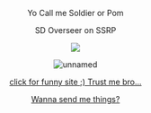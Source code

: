 <div align="center">

Yo Call me Soldier or Pom 

SD Overseer on SSRP

  ![](https://komarev.com/ghpvc/?username=devimccallion&label=da+brochachos&color=445569)

  ![unnamed](https://files.catbox.moe/5805nu.png)

   [click for funny site ;) Trust me bro...](https://natribu.org/en/)

   [Wanna send me things?](https://soldier4.straw.page/)
   
  </div>
